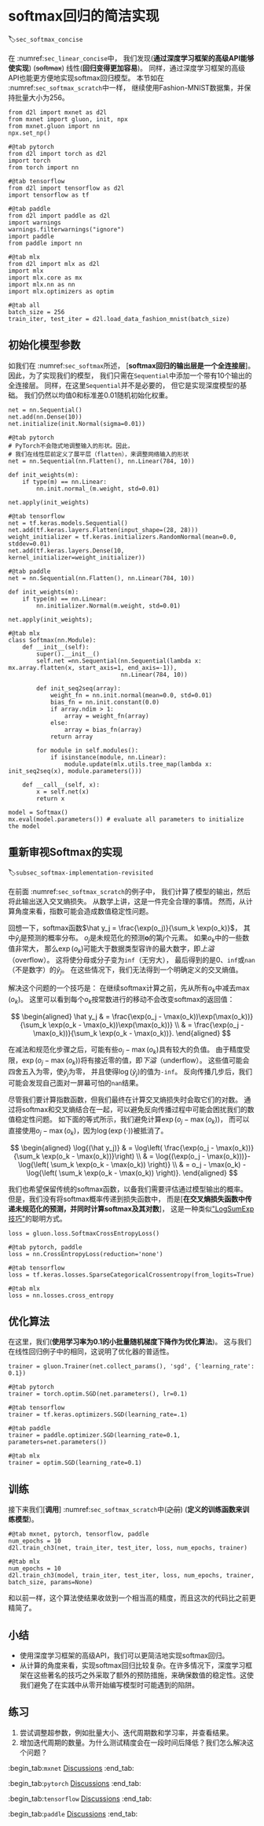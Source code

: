 # softmax回归的简洁实现
:label:`sec_softmax_concise`

在 :numref:`sec_linear_concise`中，
我们发现(**通过深度学习框架的高级API能够使实现**)
(~~softmax~~)
线性(**回归变得更加容易**)。
同样，通过深度学习框架的高级API也能更方便地实现softmax回归模型。
本节如在 :numref:`sec_softmax_scratch`中一样，
继续使用Fashion-MNIST数据集，并保持批量大小为256。

```{.python .input}
from d2l import mxnet as d2l
from mxnet import gluon, init, npx
from mxnet.gluon import nn
npx.set_np()
```

```{.python .input}
#@tab pytorch
from d2l import torch as d2l
import torch
from torch import nn
```

```{.python .input}
#@tab tensorflow
from d2l import tensorflow as d2l
import tensorflow as tf
```

```{.python .input}
#@tab paddle
from d2l import paddle as d2l
import warnings
warnings.filterwarnings("ignore")
import paddle
from paddle import nn
```

```{.python .input}
#@tab mlx
from d2l import mlx as d2l
import mlx
import mlx.core as mx
import mlx.nn as nn
import mlx.optimizers as optim
```

```{.python .input}
#@tab all
batch_size = 256
train_iter, test_iter = d2l.load_data_fashion_mnist(batch_size)
```

## 初始化模型参数

如我们在 :numref:`sec_softmax`所述，
[**softmax回归的输出层是一个全连接层**]。
因此，为了实现我们的模型，
我们只需在`Sequential`中添加一个带有10个输出的全连接层。
同样，在这里`Sequential`并不是必要的，
但它是实现深度模型的基础。
我们仍然以均值0和标准差0.01随机初始化权重。

```{.python .input}
net = nn.Sequential()
net.add(nn.Dense(10))
net.initialize(init.Normal(sigma=0.01))
```

```{.python .input}
#@tab pytorch
# PyTorch不会隐式地调整输入的形状。因此，
# 我们在线性层前定义了展平层（flatten），来调整网络输入的形状
net = nn.Sequential(nn.Flatten(), nn.Linear(784, 10))

def init_weights(m):
    if type(m) == nn.Linear:
        nn.init.normal_(m.weight, std=0.01)

net.apply(init_weights)
```

```{.python .input}
#@tab tensorflow
net = tf.keras.models.Sequential()
net.add(tf.keras.layers.Flatten(input_shape=(28, 28)))
weight_initializer = tf.keras.initializers.RandomNormal(mean=0.0, stddev=0.01)
net.add(tf.keras.layers.Dense(10, kernel_initializer=weight_initializer))
```

```{.python .input}
#@tab paddle
net = nn.Sequential(nn.Flatten(), nn.Linear(784, 10))

def init_weights(m):
    if type(m) == nn.Linear:
        nn.initializer.Normal(m.weight, std=0.01)

net.apply(init_weights);
```

```{.python .input}
#@tab mlx
class Softmax(nn.Module):
    def __init__(self):
        super().__init__()
        self.net =nn.Sequential(nn.Sequential(lambda x: mx.array.flatten(x, start_axis=1, end_axis=-1)),
                                nn.Linear(784, 10))

        def init_seq2seq(array): 
            weight_fn = nn.init.normal(mean=0.0, std=0.01)
            bias_fn = nn.init.constant(0.0)
            if array.ndim > 1:
                array = weight_fn(array)
            else:
                array = bias_fn(array)
            return array
        
        for module in self.modules():
            if isinstance(module, nn.Linear):
                module.update(mlx.utils.tree_map(lambda x: init_seq2seq(x), module.parameters()))

    def __call__(self, x):
        x = self.net(x)
        return x

model = Softmax()
mx.eval(model.parameters()) # evaluate all parameters to initialize the model
```

## 重新审视Softmax的实现
:label:`subsec_softmax-implementation-revisited`

在前面 :numref:`sec_softmax_scratch`的例子中，
我们计算了模型的输出，然后将此输出送入交叉熵损失。
从数学上讲，这是一件完全合理的事情。
然而，从计算角度来看，指数可能会造成数值稳定性问题。

回想一下，softmax函数$\hat y_j = \frac{\exp(o_j)}{\sum_k \exp(o_k)}$，
其中$\hat y_j$是预测的概率分布。
$o_j$是未规范化的预测$\mathbf{o}$的第$j$个元素。
如果$o_k$中的一些数值非常大，
那么$\exp(o_k)$可能大于数据类型容许的最大数字，即*上溢*（overflow）。
这将使分母或分子变为`inf`（无穷大），
最后得到的是0、`inf`或`nan`（不是数字）的$\hat y_j$。
在这些情况下，我们无法得到一个明确定义的交叉熵值。

解决这个问题的一个技巧是：
在继续softmax计算之前，先从所有$o_k$中减去$\max(o_k)$。
这里可以看到每个$o_k$按常数进行的移动不会改变softmax的返回值：

$$
\begin{aligned}
\hat y_j & =  \frac{\exp(o_j - \max(o_k))\exp(\max(o_k))}{\sum_k \exp(o_k - \max(o_k))\exp(\max(o_k))} \\
& = \frac{\exp(o_j - \max(o_k))}{\sum_k \exp(o_k - \max(o_k))}.
\end{aligned}
$$


在减法和规范化步骤之后，可能有些$o_j - \max(o_k)$具有较大的负值。
由于精度受限，$\exp(o_j - \max(o_k))$将有接近零的值，即*下溢*（underflow）。
这些值可能会四舍五入为零，使$\hat y_j$为零，
并且使得$\log(\hat y_j)$的值为`-inf`。
反向传播几步后，我们可能会发现自己面对一屏幕可怕的`nan`结果。

尽管我们要计算指数函数，但我们最终在计算交叉熵损失时会取它们的对数。
通过将softmax和交叉熵结合在一起，可以避免反向传播过程中可能会困扰我们的数值稳定性问题。
如下面的等式所示，我们避免计算$\exp(o_j - \max(o_k))$，
而可以直接使用$o_j - \max(o_k)$，因为$\log(\exp(\cdot))$被抵消了。

$$
\begin{aligned}
\log{(\hat y_j)} & = \log\left( \frac{\exp(o_j - \max(o_k))}{\sum_k \exp(o_k - \max(o_k))}\right) \\
& = \log{(\exp(o_j - \max(o_k)))}-\log{\left( \sum_k \exp(o_k - \max(o_k)) \right)} \\
& = o_j - \max(o_k) -\log{\left( \sum_k \exp(o_k - \max(o_k)) \right)}.
\end{aligned}
$$

我们也希望保留传统的softmax函数，以备我们需要评估通过模型输出的概率。
但是，我们没有将softmax概率传递到损失函数中，
而是[**在交叉熵损失函数中传递未规范化的预测，并同时计算softmax及其对数**]，
这是一种类似["LogSumExp技巧"](https://en.wikipedia.org/wiki/LogSumExp)的聪明方式。

```{.python .input}
loss = gluon.loss.SoftmaxCrossEntropyLoss()
```

```{.python .input}
#@tab pytorch, paddle
loss = nn.CrossEntropyLoss(reduction='none')
```

```{.python .input}
#@tab tensorflow
loss = tf.keras.losses.SparseCategoricalCrossentropy(from_logits=True)
```

```{.python .input}
#@tab mlx
loss = nn.losses.cross_entropy
```

## 优化算法

在这里，我们(**使用学习率为0.1的小批量随机梯度下降作为优化算法**)。
这与我们在线性回归例子中的相同，这说明了优化器的普适性。

```{.python .input}
trainer = gluon.Trainer(net.collect_params(), 'sgd', {'learning_rate': 0.1})
```

```{.python .input}
#@tab pytorch
trainer = torch.optim.SGD(net.parameters(), lr=0.1)
```

```{.python .input}
#@tab tensorflow
trainer = tf.keras.optimizers.SGD(learning_rate=.1)
```

```{.python .input}
#@tab paddle
trainer = paddle.optimizer.SGD(learning_rate=0.1, parameters=net.parameters())
```

```{.python .input}
#@tab mlx
trainer = optim.SGD(learning_rate=0.1)
```

## 训练

接下来我们[**调用**] :numref:`sec_softmax_scratch`中(~~之前~~)
(**定义的训练函数来训练模型**)。

```{.python .input}
#@tab mxnet, pytorch, tensorflow, paddle
num_epochs = 10
d2l.train_ch3(net, train_iter, test_iter, loss, num_epochs, trainer)
```

```{.python .input}
#@tab mlx
num_epochs = 10
d2l.train_ch3(model, train_iter, test_iter, loss, num_epochs, trainer, batch_size, params=None)
```

和以前一样，这个算法使结果收敛到一个相当高的精度，而且这次的代码比之前更精简了。

## 小结

* 使用深度学习框架的高级API，我们可以更简洁地实现softmax回归。
* 从计算的角度来看，实现softmax回归比较复杂。在许多情况下，深度学习框架在这些著名的技巧之外采取了额外的预防措施，来确保数值的稳定性。这使我们避免了在实践中从零开始编写模型时可能遇到的陷阱。

## 练习

1. 尝试调整超参数，例如批量大小、迭代周期数和学习率，并查看结果。
1. 增加迭代周期的数量。为什么测试精度会在一段时间后降低？我们怎么解决这个问题？

:begin_tab:`mxnet`
[Discussions](https://discuss.d2l.ai/t/1794)
:end_tab:

:begin_tab:`pytorch`
[Discussions](https://discuss.d2l.ai/t/1793)
:end_tab:

:begin_tab:`tensorflow`
[Discussions](https://discuss.d2l.ai/t/1792)
:end_tab:

:begin_tab:`paddle`
[Discussions](https://discuss.d2l.ai/t/11761)
:end_tab:
